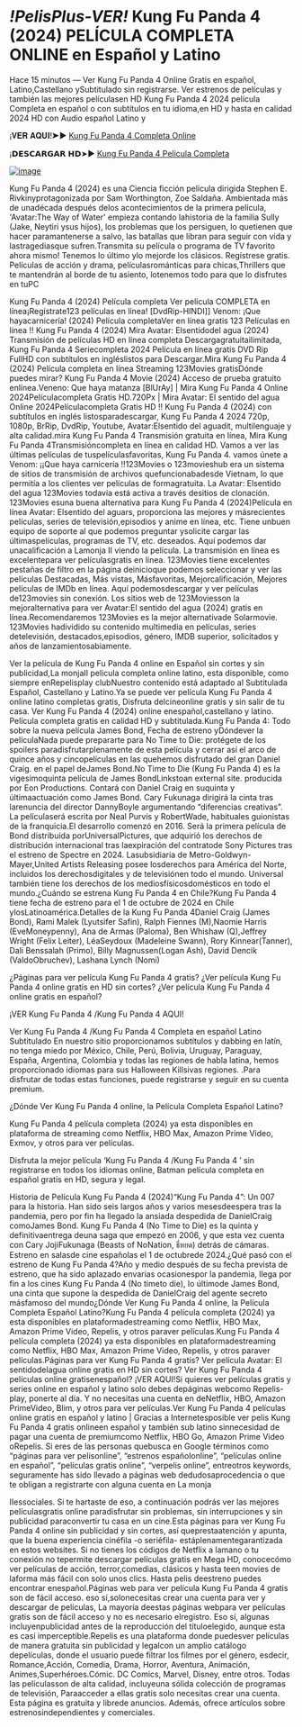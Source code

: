 # *!PelisPlus-VER!* Kung Fu Panda 4 (2024) PELÍCULA COMPLETA ONLINE en Español y Latino

Hace 15 minutos — Ver Kung Fu Panda 4 Online Gratis en español, Latino,Castellano ySubtitulado sin registrarse. Ver estrenos de películas y también las mejores películasen HD Kung Fu Panda 4 2024 película Completa en español o con subtítulos en tu idioma,en HD y hasta en calidad 2024 HD con Audio español Latino y

¡𝐕𝐄𝐑 𝐀𝐐𝐔𝐈!➤► [Kung Fu Panda 4 Completa Online](https://exmov.pro/es/movie/1011985)

¡𝗗𝗘𝗦𝗖𝗔𝗥𝗚𝗔𝗥 𝗛𝗗➤► [Kung Fu Panda 4 Pelicula Completa](https://exmov.pro/es/movie/1011985)

[![image](https://github.com/kung-fu-panda-4-cuevana-3-espanols/.github/assets/163779222/b786ef57-3a63-497a-af91-cd86de453e87)](https://exmov.pro/es/movie/1011985)


Kung Fu Panda 4 (2024) es una Ciencia ficción película dirigida Stephen E. Rivkinyprotagonizada por Sam Worthington, Zoe Saldaña. Ambientada más de unadécada después delos acontecimientos de la primera película, 'Avatar:The Way of Water' empieza contando lahistoria de la familia Sully (Jake, Neytiri ysus hijos), los problemas que los persiguen, lo quetienen que hacer paramantenerse a salvo, las batallas que libran para seguir con vida y lastragediasque sufren.Transmita su película o programa de TV favorito ahora mismo! Tenemos lo último ylo mejorde los clásicos. Regístrese gratis. Películas de acción y drama, películasrománticas para chicas,Thrillers que te mantendrán al borde de tu asiento, lotenemos todo para que lo disfrutes en tuPC


Kung Fu Panda 4 (2024) Película completa Ver película COMPLETA en línea¡Regístrate123 películas en línea! [DvdRip-HINDI]] Venom: ¡Que hayacarnicería! (2024) Película completaVer en línea gratis 123 Películas en línea !! Kung Fu Panda 4 (2024) Mira Avatar: Elsentidodel agua (2024) Transmisión de películas HD en línea completa Descargagratuitailimitada, Kung Fu Panda 4 Seriecompleta 2024 Película en línea gratis DVD Rip FullHD con subtítulos en ingléslistos para Descargar.Mira Kung Fu Panda 4 (2024) Película completa en línea Streaming 123Movies gratisDónde puedes mirar? Kung Fu Panda 4 Movie (2024) Acceso de prueba gratuito enlínea.Veneno: Que haya matanza [BlUrAy] | Mira Kung Fu Panda 4 Online 2024Películacompleta Gratis HD.720Px | Mira Avatar: El sentido del agua Online 2024Películacompleta Gratis HD !! Kung Fu Panda 4 (2024) con subtítulos en inglés listosparadescargar, Kung Fu Panda 4 2024 720p, 1080p, BrRip, DvdRip, Youtube, Avatar:Elsentido del aguadit, multilenguaje y alta calidad.mira Kung Fu Panda 4 Transmisión gratuita en línea, Mira Kung Fu Panda 4Transmisióncompleta en línea en calidad HD. Vamos a ver las últimas películas de tuspelículasfavoritas, Kung Fu Panda 4. vamos únete a Venom: ¡¡Que haya carnicería !!123Movies o 123movieshub era un sistema de sitios de transmisión de archivos quefuncionabadesde Vietnam, lo que permitía a los clientes ver películas de formagratuita. La Avatar: Elsentido del agua 123Movies todavía está activa a través desitios de clonación. 123Movies esuna buena alternativa para Kung Fu Panda 4 (2024)Película en línea Avatar: Elsentido del aguars, proporciona las mejores y másrecientes películas, series de televisión,episodios y anime en línea, etc. Tiene unbuen equipo de soporte al que podemos preguntar ysolicite cargar las últimaspelículas, programas de TV, etc. deseados. Aquí podemos dar unacalificación a Lamonja II viendo la película. La transmisión en línea es excelentepara ver películasgratis en línea. 123Movies tiene excelentes pestañas de filtro en la página deinicioque podemos seleccionar y ver las películas Destacadas, Más vistas, Másfavoritas, Mejorcalificación, Mejores películas de IMDb en línea. Aquí podemosdescargar y ver películas de123movies sin conexión. Los sitios web de 123Moviesson la mejoralternativa para ver Avatar:El sentido del agua (2024) gratis en línea.Recomendaremos 123Movies es la mejor alternativade Solarmovie. 123Movies hadividido su contenido multimedia en películas, series detelevisión, destacados,episodios, género, IMDB superior, solicitados y años de lanzamientosabiamente.


Ver la película de Kung Fu Panda 4 online en Español sin cortes y sin publicidad,La monjaII pelicula completa online latino, esta disponible, como siempre enRepelisplay clubNuestro contenido está adaptado al Subtitulada Español, Castellano y Latino.Ya se puede ver película Kung Fu Panda 4 online latino completas gratis, Disfruta delcineonline gratis y sin salir de tu casa. Ver Kung Fu Panda 4 (2024) online enespañol,castellano y latino. Película completa gratis en calidad HD y subtitulada.Kung Fu Panda 4: Todo sobre la nueva película James Bond, Fecha de estreno yDóndever la películaNada puede prepararte para No Time to Die: protégete de los spoilers paradisfrutarplenamente de esta película y cerrar así el arco de quince años y cincopelículas en las quehemos disfrutado del gran Daniel Craig. en el papel deJames Bond.No Time to Die (Kung Fu Panda 4) es la vigesimoquinta película de James BondLinkstoan external site. producida por Eon Productions. Contará con Daniel Craig en suquinta y últimaactuación como James Bond. Cary Fukunaga dirigirá la cinta tras larenuncia del director DannyBoyle argumentando “diferencias creativas”. La películaserá escrita por Neal Purvis y RobertWade, habituales guionistas de la franquicia.El desarrollo comenzó en 2016. Será la primera película de Bond distribuida porUniversalPictures, que adquirió los derechos de distribución internacional tras laexpiración del contratode Sony Pictures tras el estreno de Spectre en 2024. Lasubsidiaria de Metro-Goldwyn-Mayer,United Artists Releasing posee losderechos para América del Norte, incluidos los derechosdigitales y de televisiónen todo el mundo. Universal también tiene los derechos de los mediosfísicosdomésticos en todo el mundo.¿Cuándo se estrena Kung Fu Panda 4 en Chile?Kung Fu Panda 4 tiene fecha de estreno para el 1 de octubre de 2024 en Chile ylosLatinoamérica.Detalles de la Kung Fu Panda 4Daniel Craig (James Bond), Rami Malek (Lyutsifer Safin), Ralph Fiennes (M),Naomie Harris (EveMoneypenny), Ana de Armas (Paloma), Ben Whishaw (Q),Jeffrey Wright (Felix Leiter), LéaSeydoux (Madeleine Swann), Rory Kinnear(Tanner), Dali Benssalah (Primo), Billy Magnussen(Logan Ash), David Dencik (ValdoObruchev), Lashana Lynch (Nomi)

¿Páginas para ver película Kung Fu Panda 4 gratis? ¿Ver película Kung Fu Panda 4 online gratis en HD sin cortes? ¿Ver película Kung Fu Panda 4 online gratis en español?

¡VER Kung Fu Panda 4 /Kung Fu Panda 4 AQUI!

Ver Kung Fu Panda 4 /Kung Fu Panda 4 Completa en español Latino Subtitulado En nuestro sitio proporcionamos subtítulos y dabbing en latín, no tenga miedo por México, Chile, Perú, Bolivia, Uruguay, Paraguay, España, Argentina, Colombia y todas las regiones de habla latina, hemos proporcionado idiomas para sus Halloween Killsivas regiones. .Para disfrutar de todas estas funciones, puede registrarse y seguir en su cuenta premium.

¿Dónde Ver Kung Fu Panda 4 online, la Película Completa Español Latino?

Kung Fu Panda 4 película completa (2024) ya esta disponibles en plataforma de streaming como Netflix, HBO Max, Amazon Prime Video, Exmov, y otros para ver películas.

Disfruta la mejor película ‘Kung Fu Panda 4 /Kung Fu Panda 4 ’ sin registrarse en todos los idiomas online, Batman película completa en español gratis en HD, segura y legal.

Historia de Película Kung Fu Panda 4 (2024)“Kung Fu Panda 4”: Un 007 para la historia. Han sido seis largos años y varios mesesdeespera tras la pandemia, pero por fin ha llegado la ansiada despedida de DanielCraig comoJames Bond. Kung Fu Panda 4 (No Time to Die) es la quinta y definitivaentrega deuna saga que empezó en 2006, y que esta vez cuenta con Cary JojiFukunaga (Beasts of NoNation, ธี่หยด) detrás de cámaras. Estreno en salasde cine españolas el 1 de octubrede 2024.¿Qué pasó con el estreno de Kung Fu Panda 4?Año y medio después de su fecha prevista de estreno, que ha sido aplazado envarias ocasionespor la pandemia, llega por fin a los cines Kung Fu Panda 4 (No timeto die), lo últimode James Bond, una cinta que supone la despedida de DanielCraig del agente secreto másfamoso del mundo¿Dónde Ver Kung Fu Panda 4 online, la Película Completa Español Latino?Kung Fu Panda 4 película completa (2024) ya esta disponibles en plataformadestreaming como Netflix, HBO Max, Amazon Prime Video, Repelis, y otros paraver películas.Kung Fu Panda 4 película completa (2024) ya esta disponibles en plataformadestreaming como Netflix, HBO Max, Amazon Prime Video, Repelis, y otros paraver películas.Páginas para ver Kung Fu Panda 4 gratis? Ver película Avatar: El sentidodelagua online gratis en HD sin cortes? Ver Kung Fu Panda 4 películas online gratisenespañol? ¡VER AQUI!Si quieres ver películas gratis y series online en español y latino solo debes depáginas webcomo Repelis-play, ponerte al día. Y no necesitas una cuenta en deNetflix, HBO, Amazon PrimeVideo, Blim, y otros para ver películas.Ver Kung Fu Panda 4 películas online gratis en español y latino | Gracias a Internetesposible ver pelis Kung Fu Panda 4 gratis onlineen español y también sub latino sinnecesidad de pagar una cuenta de premiumcomo Netflix, HBO Go, Amazon Prime Video oRepelis. Si eres de las personas quebusca en Google términos como “páginas para ver pelisonline”, “estrenos españolonline”, “películas online en español”, “películas gratis online”, “verpelis online”, entreotros keywords, seguramente has sido llevado a páginas web dedudosaprocedencia o que te obligan a registrarte con alguna cuenta en La monja


IIessociales. Si te hartaste de eso, a continuación podrás ver las mejores películasgratis online paradisfrutar sin problemas, sin interrupciones y sin publicidad paraconvertir tu casa en un cine.Esta páginas para ver Kung Fu Panda 4 online sin publicidad y sin cortes, así queprestaatención y apunta, que la buena experiencia cinéfila -o seriéfila- estáplenamentegarantizada en estos websites. Si no tienes los códigos de Netflix a lamano o tu conexión no tepermite descargar películas gratis en Mega HD, conocecómo ver películas de acción, terror,comedias, clásicos y hasta teen movies de laforma más fácil con solo unos clics. Hasta pelis deestreno puedes encontrar enespañol.Páginas web para ver película Kung Fu Panda 4 gratis son de fácil acceso. eso sí,solonecesitas crear una cuenta para ver y descargar de películas, La mayoría deestas páginas webpara ver películas gratis son de fácil acceso y no es necesario elregistro. Eso sí, algunas incluyenpublicidad antes de la reproducción del títuloelegido, aunque esta es casi imperceptible.Repelis es una plataforma donde puedesver películas de manera gratuita sin publicidad y legalcon un amplio catálogo depelículas, donde el usuario puede filtrar los filmes por el género, esdecir, Romance,Acción, Comedia, Drama, Horror, Aventura, Animación, Animes,Superhéroes.Cómic. DC Comics, Marvel, Disney, entre otros. Todas las películasson de alta calidad, incluyeuna sólida colección de programas de televisión, Paraacceder a ellas gratis solo necesitas crear una cuenta. Esta página es gratuita y librede anuncios. Además, ofrece artículos sobre estrenosindependientes y comerciales.

